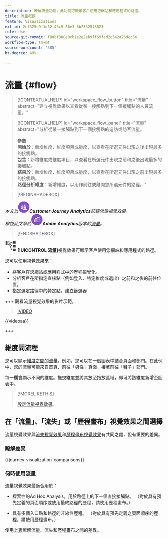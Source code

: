```yaml
---
description: 瞭解流量功能，此功能可顯示客戶使用您網站和應用程式的路徑。
title: 流量概觀
feature: Visualizations
exl-id: 2ef325d9-1d82-46c9-86e3-6b2332548823
role: User
source-git-commit: f8abf388e0cb1e2e2eb9ff69fed2c542a26dcd66
workflow-type: tm+mt
source-wordcount: '385'
ht-degree: 49%

---
```


# 流量 {#flow}

<!-- markdownlint-disable MD034 -->

>[!CONTEXTUALHELP]
>id="workspace_flow_button"
>title="流量"
>abstract="建立視覺效果以查看從某一接觸點到下一個接觸點的人員流量。"

>[!CONTEXTUALHELP]
>id="workspace_flow_panel"
>title="流量"
>abstract="分析從某一接觸點到下一個接觸點的造訪或訪客流量。<br/><br/>**參數&#x200B;**<br/>**開始於**：新增維度、維度項目或量度，以查看在所選元件出現之後出現最多的接觸點。<br/>**包含**：新增維度或維度項目，以查看在所選元件出現之前和之後出現最多的接觸點。<br/>**結束於**：新增維度、維度項目或量度，以查看在所選元件出現之前出現最多的接觸點。<br/>**路徑分析維度**：新增維度，以用作前往或離開您所選元件的路徑。"

<!-- markdownlint-enable MD034 -->


>[!BEGINSHADEBOX]

*本文以![CustomerJourneyAnalytics](/help/assets/icons/CustomerJourneyAnalytics.svg)**Customer Journey Analytics**記錄流量視覺效果。<br/>檢視此文章的![AdobeAnalytics](/help/assets/icons/AdobeAnalytics.svg)**Adobe Analytics**版本的[流量](https://experienceleague.adobe.com/en/docs/analytics/analyze/analysis-workspace/visualizations/flow/flow)。*

>[!ENDSHADEBOX]


![GraphPathing](/help/assets/icons/GraphPathing.svg) **[!UICONTROL 流量]**&#x200B;視覺效果可顯示客戶使用您網站和應用程式的路徑。

您可以使用視覺效果來：

* 將客戶在您網站或應用程式中的歷程視覺化。
* 分析客戶在所指定查核點（例如登入、特定維度或退出）之前和之後的前往位置。
* 指定選定路徑中的特定點，建立篩選器

+++ 觀看流量視覺效果的影片示範。

>[!VIDEO](https://video.tv.adobe.com/v/346063/?quality=12)

{{videoaa}}

+++

## 維度間流程

您可以顯示[維度之間的流量](/help/analysis-workspace/visualizations/c-flow/multi-dimensional-flow.md)。例如，您可以在一個圖表中結合頁面和部門。在此例中，您的流量可能來自首頁、前往「男性」頁面，接著前往「鞋子」部門。

每一欄會顯示不同的維度。拖曳維度並將其放至拖放區域，即可將該維度新增至圖表中。

>[!MORELIKETHIS]
>
>[設定流量視覺效果](/help/analysis-workspace/visualizations/c-flow/create-flow.md)。
>

## 在「流量」、「流失」或「歷程畫布」視覺效果之間選擇

流量視覺效果與[流失視覺效果](/help/analysis-workspace/visualizations/fallout/fallout-flow.md)和[歷程畫布視覺效果](/help/analysis-workspace/visualizations/journey-canvas/journey-canvas.md)有共同之處，但有重要的差異。

### 瞭解差異

<!-- Information in this snippet is shared between Journey canvas, Fallout, and Flow visualization docs -->

{{journey-visualization-comparisons}}

### 何時使用流量

流量視覺效果最適合用於：

* 探索性的Ad Hoc Analysis，用於路徑上的下一個直接接觸點。 （對於具有預先定義的頁面順序或使用最終路徑的歷程，請使用歷程畫布。）

* 具有多個入口點和路徑的非線性歷程。 （對於具有預先定義之頁面順序的歷程，請使用歷程畫布。）

使用[上表](#understand-the-differences)瞭解流量、流失和歷程畫布之間的差異。
